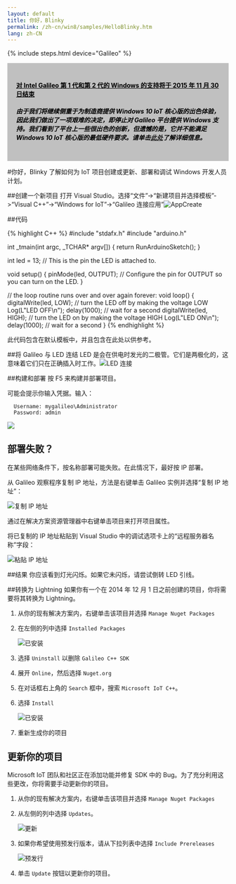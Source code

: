```yaml
---
layout: default
title: 你好，Blinky
permalink: /zh-cn/win8/samples/HelloBlinky.htm
lang: zh-CN
---
```


{% include steps.html device="Galileo" %}

<div style="background-color:Silver; color:black; padding:20px;">
	<h4><u>对 Intel Galileo 第 1 代和第 2 代的 Windows 的支持将于 2015 年 11 月 30 日结束</u></h4>
	<p><h5>由于我们将继续侧重于为制造商提供 Windows 10 IoT 核心版的出色体验，因此我们做出了一项艰难的决定，即停止对 Galileo 平台提供 Windows 支持。我们看到了平台上一些很出色的创新，但遗憾的是，它并不能满足 Windows 10 IoT 核心版的最低硬件要求。请单击<a href="http://go.microsoft.com/fwlink/?LinkId=690091" target="_blank">此处</a>了解详细信息。</h5></p>
</div>

#你好，Blinky
了解如何为 IoT 项目创建或更新、部署和调试 Windows 开发人员计划。

##创建一个新项目
打开 Visual Studio。选择“文件”-\>“新建项目并选择模板”-\>“Visual C++”-\>“Windows for IoT”-\>“Galileo 连接应用”![AppCreate]({{site.baseurl}}/Resources/images/Nuget_AppCreate.png)

##代码

{% highlight C++ %}
#include "stdafx.h"
#include "arduino.h"

int _tmain(int argc, _TCHAR* argv[])
{
  return RunArduinoSketch();
}

int led = 13;  // This is the pin the LED is attached to.

void setup()
{
  pinMode(led, OUTPUT); // Configure the pin for OUTPUT so you can turn on the LED.
}

// the loop routine runs over and over again forever:
void loop()
{
  digitalWrite(led, LOW);    // turn the LED off by making the voltage LOW
  Log(L"LED OFF\n");
  delay(1000);               // wait for a second
  digitalWrite(led, HIGH);    // turn the LED on by making the voltage HIGH
  Log(L"LED ON\n");
  delay(1000);               // wait for a second
}
{% endhighlight %}

此代码包含在默认模板中，并且包含在此处以供参考。

##将 Galileo 与 LED 连结
LED 是会在供电时发光的二极管。它们是两极化的，这意味着它们只在正确插入时工作。![LED 连接]({{site.baseurl}}/Resources/images/HelloBlinky.png)

##构建和部署
按 F5 来构建并部署项目。

可能会提示你输入凭据。输入：

~~~
  Username: mygalileo\Administrator
  Password: admin
~~~

![]({{site.baseurl}}/Resources/images/VSDeployCred.png)

## 部署失败？
在某些网络条件下，按名称部署可能失败。在此情况下，最好按 IP 部署。

从 Galileo 观察程序复制 IP 地址，方法是右键单击 Galileo 实例并选择“复制 IP 地址”：

![复制 IP 地址]({{site.baseurl}}/Resources/images/Deploy_CopyIP.png)

通过在解决方案资源管理器中右键单击项目来打开项目属性。

将已复制的 IP 地址粘贴到 Visual Studio 中的调试选项卡上的“远程服务器名称”字段：

![粘贴 IP 地址]({{site.baseurl}}/Resources/images/Deploy_PasteIP.png)

##结果
你应该看到灯光闪烁。如果它未闪烁，请尝试倒转 LED 引线。

##转换为 Lightning
如果你有一个在 2014 年 12 月 1 日之前创建的项目，你将需要将其转换为 Lightning。

1. 从你的现有解决方案内，右键单击该项目并选择 ```Manage Nuget Packages```
1. 在左侧的列中选择 ```Installed Packages```

   ![已安装]({{site.baseurl}}/Resources/images/HelloBlinky_UninstallGalileoSDK.PNG)

1. 选择 ```Uninstall``` 以删除 ```Galileo C++ SDK```
1. 展开 ```Online```，然后选择 ```Nuget.org```
1. 在对话框右上角的 ```Search``` 框中，搜索 ```Microsoft IoT C++```。
1. 选择 ```Install```

   ![已安装]({{site.baseurl}}/Resources/images/HelloBlinky_InstallNative.PNG)

1. 重新生成你的项目

## 更新你的项目
Microsoft IoT 团队和社区正在添加功能并修复 SDK 中的 Bug。为了充分利用这些更改，你将需要手动更新你的项目。

1. 从你的现有解决方案内，右键单击该项目并选择 ```Manage Nuget Packages```
1. 从左侧的列中选择 ```Updates```。

   ![更新]({{site.baseurl}}/Resources/images/NugetUpdates.png)

1. 如果你希望使用预发行版本，请从下拉列表中选择 ```Include Prereleases```

   ![预发行]({{site.baseurl}}/Resources/images/Prerelease.png)

1. 单击 ```Update``` 按钮以更新你的项目。
